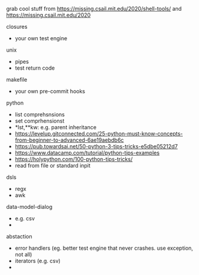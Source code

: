 grab cool stuff from https://missing.csail.mit.edu/2020/shell-tools/ and https://missing.csail.mit.edu/2020

closures
- your own test engine

unix
- pipes
- test return code


makefile
- your own pre-commit hooks
  
python
- list comprehsnsions
- set comprhensionst
- *lst,**kw: e.g. parent inheritance
- https://levelup.gitconnected.com/25-python-must-know-concepts-from-beginner-to-advanced-6ae19aebdb6c
- https://pub.towardsai.net/50-python-3-tips-tricks-e5dbe05212d7
- https://www.datacamp.com/tutorial/python-tips-examples
- https://holypython.com/100-python-tips-tricks/
- read from file or standard inpit

dsls
- regx
- awk

data-model-dialog
- e.g. csv
- 

abstaction
- error handlers (eg. better test engine that never crashes. use exception, not all)
- iterators (e.g. csv)
- 
